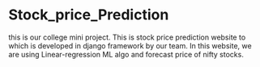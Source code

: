 # Stock_price_Prediction
this is our college mini project.
This is stock price prediction website to which is developed in django framework by our team.
In this website, we are using Linear-regression ML algo and forecast price of nifty stocks.

